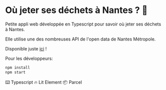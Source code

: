 # Où jeter ses déchets à Nantes ? 🚮

Petite appli web développée en Typescript pour savoir où jeter ses déchets à Nantes.

Elle utilise une des nombreuses API de l'open data de Nantes Métropole.

Disponible juste [ici](https://jeter-dechets-nantes.netlify.app) !

Pour les développeurs:

```bash
npm install
npm start
```

⌨️ Typescript
🔥 Lit Element
📦 Parcel